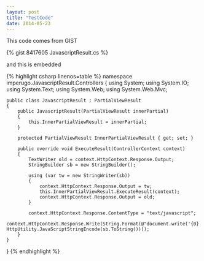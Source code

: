 ```yaml
---
layout: post
title: "TestCode"
date: 2014-05-23
---
```


This code comes from GIST

{% gist  8417605 JavascriptResult.cs %}

and this is embedded

{% highlight csharp linenos=table %}
namespace imperugo.JavascriptResult.Controllers
{
	using System;
	using System.IO;
	using System.Text;
	using System.Web;
	using System.Web.Mvc;

	public class JavascriptResult : PartialViewResult
	{
		public JavascriptResult(PartialViewResult innerPartial)
		{
			this.InnerPartialViewResult = innerPartial;
		}

		protected PartialViewResult InnerPartialViewResult { get; set; }

		public override void ExecuteResult(ControllerContext context)
		{
			TextWriter old = context.HttpContext.Response.Output;
			StringBuilder sb = new StringBuilder();

			using (var tw = new StringWriter(sb))
			{
				context.HttpContext.Response.Output = tw;
				this.InnerPartialViewResult.ExecuteResult(context);
				context.HttpContext.Response.Output = old;
			}

			context.HttpContext.Response.ContentType = "text/javascript";
			context.HttpContext.Response.Write(String.Format(@"document.write('{0}');", HttpUtility.JavaScriptStringEncode(sb.ToString())));
		}
	}
}
{% endhighlight %}
